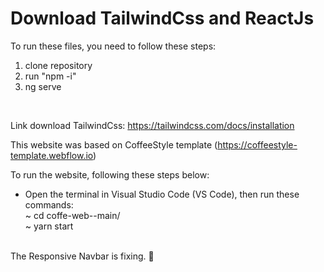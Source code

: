 # Download TailwindCss and ReactJs
To run these files, you need to follow these steps:
<ol>
  <li>clone repository
  <li>run "npm -i"
  <li>ng serve
</ol><br />

Link download TailwindCss: https://tailwindcss.com/docs/installation

This website was based on CoffeeStyle template (https://coffeestyle-template.webflow.io)

To run the website, following these steps below:

<ul>
  <li>Open the terminal in Visual Studio Code (VS Code), then run these commands: 
    <br />
  ~ cd coffe-web--main/<br />
  ~ yarn start
</ul>
<br />
The Responsive Navbar is fixing. 🥲 
